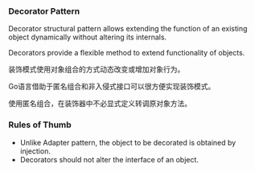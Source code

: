 ### Decorator Pattern

Decorator structural pattern allows extending the function of an existing object dynamically without altering its internals.

Decorators provide a flexible method to extend functionality of objects.

装饰模式使用对象组合的方式动态改变或增加对象行为。

Go语言借助于匿名组合和非入侵式接口可以很方便实现装饰模式。

使用匿名组合，在装饰器中不必显式定义转调原对象方法。

### Rules of Thumb
- Unlike Adapter pattern, the object to be decorated is obtained by injection.
- Decorators should not alter the interface of an object.
